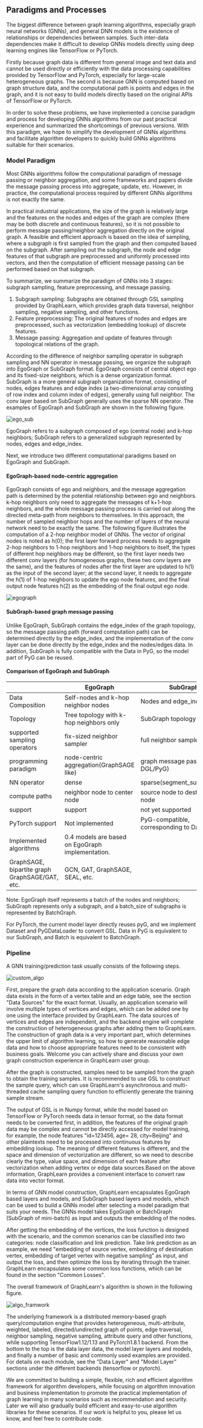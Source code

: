 ## Paradigms and Processes

The biggest difference between graph learning algorithms, especially graph neural networks (GNNs), and general DNN models is the existence of relationships or dependencies between samples. Such inter-data dependencies make it difficult to develop GNNs models directly using deep learning engines like TensorFlow or PyTorch.

Firstly because graph data is different from general image and text data and cannot be used directly or efficiently with the data processing capabilities provided by TensorFlow and PyTorch, especially for large-scale heterogeneous graphs.
The second is because GNN is computed based on graph structure data, and the computational path is points and edges in the graph, and it is not easy to build models directly based on the original APIs of TensorFlow or PyTorch.

In order to solve these problems, we have implemented a concise paradigm and process for developing GNNs algorithms from our past practical experience and summarized the shortcomings of previous versions. With this paradigm, we hope to simplify the development of GNNs algorithms and facilitate algorithm developers to quickly build GNNs algorithms suitable for their scenarios.


### Model Paradigm
Most GNNs algorithms follow the computational paradigm of message passing or neighbor aggregation, and some frameworks and papers divide the message passing process into aggregate, update, etc. However, in practice, the computational process required by different GNNs algorithms is not exactly the same.

In practical industrial applications, the size of the graph is relatively large and the features on the nodes and edges of the graph are complex (there may be both discrete and continuous features), so it is not possible to perform message passing/neighbor aggregation directly on the original graph.  A feasible and efficient approach is based on the idea of sampling, where a subgraph is first sampled from the graph and then computed based on the subgraph.
 After sampling out the subgraph, the node and edge features of that subgraph are preprocessed and uniformly processed into vectors, and then the computation of efficient message passing can be performed based on that subgraph.

To summarize, we summarize the paradigm of GNNs into 3 stages: subgraph sampling, feature preprocessing, and message passing.

1. Subgraph sampling: Subgraphs are obtained through GSL sampling provided by GraphLearn, which provides graph data traversal, neighbor sampling, negative sampling, and other functions.
2. Feature preprocessing: The original features of nodes and edges are preprocessed, such as vectorization (embedding lookup) of discrete features.
3. Message passing: Aggregation and update of features through topological relations of the graph.

According to the difference of neighbor sampling operator in subgraph sampling and NN operator in message passing, we organize the subgraph into EgoGraph or SubGraph format. EgoGraph consists of central object ego and its fixed-size neighbors, which is a dense organization format. SubGraph is a more general subgraph organization format, consisting of nodes, edges features and edge index (a two-dimensional array consisting of row index and column index of edges), generally using full neighbor. The conv layer based on SubGraph generally uses the sparse NN operator. The examples of EgoGraph and SubGraph are shown in the following figure.

![ego_sub](../images/ego_sub.png)

EgoGraph refers to a subgraph composed of ego (central node) and k-hop neighbors; SubGraph refers to a generalized subgraph represented by nodes, edges and edge_index.
 

Next, we introduce two different computational paradigms based on EgoGraph and SubGraph.


#### EgoGraph-based node-centric aggregation
EgoGraph consists of ego and neighbors, and the message aggregation path is determined by the potential relationship between ego and neighbors. k-hop neighbors only need to aggregate the messages of k+1-hop neighbors, and the whole message passing process is carried out along the directed meta-path from neighbors to themselves. In this approach, the number of sampled neighbor hops and the number of layers of the neural network need to be exactly the same. The following figure illustrates the computation of a 2-hop neighbor model of GNNs. The vector of original nodes is noted as h(0); the first layer forward process needs to aggregate 2-hop neighbors to 1-hop neighbors and 1-hop neighbors to itself, the types of different hop neighbors may be different, so the first layer needs two different conv layers (for homogeneous graphs, these two conv layers are the same), and the features of nodes after the first layer are updated to h(1) as the input of the second layer; at the second layer, it needs to aggregate the h(1) of 1-hop neighbors to update the ego node features, and the final output node features h(2) as the embedding of the final output ego node.



![egograph](../images/egograph.png)


#### SubGraph-based graph message passing
Unlike EgoGraph, SubGraph contains the edge_index of the graph topology, so the message passing path (forward computation path) can be determined directly by the edge_index, and the implementation of the conv layer can be done directly by the edge_index and the nodes/edges data. In addition, SubGraph is fully compatible with the Data in PyG, so the model part of PyG can be reused.

#### Comparison of EgoGraph and SubGraph
| | EgoGraph | SubGraph |
| --- | --- | --- |
| Data Composition | Self-nodes and k-hop neighbor nodes | Nodes and edge_index |
| Topology | Tree topology with k-hop neighbors only | SubGraph topology |
| supported sampling operators | fix-sized neighbor sampler | full neighbor sampler |
| programming paradigm | node-centric aggregation(GraphSAGE like) | graph message passing(like DGL/PyG) |
| NN operator | dense | sparse(segment_sum/mean...) | dense
| compute paths | neighbor node to center node | source node to destination node |
| support | support | not yet supported |
| PyTorch support | Not implemented | PyG-compatible, corresponding to Data in PyG |
| Implemented algorithms | 0.4 models are based on EgoGraph implementation.
GraphSAGE, bipartite graph GraphSAGE/GAT, etc. | GCN, GAT, GraphSAGE, SEAL, etc. |

Note: EgoGraph itself represents a batch of the nodes and neighbors; SubGraph represents only a subgraph, and a batch_size of subgraphs is represented by BatchGraph.


For PyTorch, the current model layer directly reuses pyG, and we implement Dataset and PyGDataLoader to convert GSL. Data in PyG is equivalent to our SubGraph, and Batch is equivalent to BatchGraph.


### Pipeline


A GNN training/prediction task usually consists of the following steps.

![custom_algo](../images/custom_algo.png)

First, prepare the graph data according to the application scenario.
Graph data exists in the form of a vertex table and an edge table, see the section "Data Sources" for the exact format. Usually, an application scenario will involve multiple types of vertices and edges, which can be added one by one using the interface provided by GraphLearn. The data sources of vertices and edges are independent, and the backend engine will complete the construction of heterogeneous graphs after adding them to GraphLearn. The construction of graph data is a very important part, which determines the upper limit of algorithm learning, so how to generate reasonable edge data and how to choose appropriate features need to be consistent with business goals. Welcome you can actively share and discuss your own graph construction experience in GraphLearn user group.

After the graph is constructed, samples need to be sampled from the graph to obtain the training samples. It is recommended to use GSL to construct the sample query, which can use GraphLearn's asynchronous and multi-threaded cache sampling query function to efficiently generate the training sample stream.

The output of GSL is in Numpy format, while the model based on TensorFlow or PyTorch needs data in tensor format, so the data format needs to be converted first, in addition, the features of the original graph data may be complex and cannot be directly accessed for model training, for example, the node features "id=123456, age= 28, city=Beijing" and other plaintexts need to be processed into continuous features by embedding lookup. The meaning of different features is different, and the space and dimension of vectorization are different, so we need to describe clearly the type, value space, and dimension of each feature after vectorization when adding vertex or edge data sources.Based on the above information, GraphLearn provides a convenient interface to convert raw data into vector format.

In terms of GNN model construction, GraphLearn encapsulates EgoGraph based layers and models, and SubGraph based layers and models, which can be used to build a GNNs model after selecting a model paradigm that suits your needs. The GNNs model takes EgoGraph or BatchGraph (SubGraph of mini-batch) as input and outputs the embedding of the nodes.

After getting the embedding of the vertices, the loss function is designed with the scenario, and the common scenarios can be classified into two categories: node classification and link prediction. Take link prediction as an example, we need "embedding of source vertex, embedding of destination vertex, embedding of target vertex with negative sampling" as input, and output the loss, and then optimize the loss by iterating through the trainer. GraphLearn encapsulates some common loss functions, which can be found in the section "Common Losses".

The overall framework of GraphLearn's algorithm is shown in the following figure.

![algo_framwork](../images/algo_framwork.png)

The underlying framework is a distributed memory-based graph query/computation engine that provides heterogeneous, multi-attribute, weighted, labeled, directed/undirected graph of points, edge traversal, neighbor sampling, negative sampling, attribute query and other functions, while supporting TensorFlow1.12/1.13 and PyTorch1.8.1 backend.
From the bottom to the top is the data layer data, the model layer layers and models, and finally a number of basic and commonly used examples are provided.
For details on each module, see the "Data Layer" and "Model Layer" sections under the different backends (tensorflow or pytorch).

We are committed to building a simple, flexible, rich and efficient algorithm framework for algorithm developers, while focusing on algorithm innovation and business implementation to promote the practical implementation of graph learning in many scenarios such as recommendation and security.
Later we will also gradually build efficient and easy-to-use algorithm libraries for these scenarios.
If our work is helpful to you, please let us know, and feel free to contribute code.
